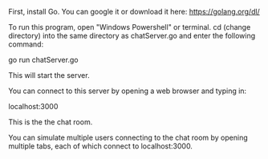 First, install Go. You can google it or download it here: https://golang.org/dl/

To run this program, open "Windows Powershell" or terminal. cd (change directory) into the same directory as chatServer.go and enter the following command:

go run chatServer.go

This will start the server.

You can connect to this server by opening a web browser and typing in:

localhost:3000

This is the the chat room.

You can simulate multiple users connecting to the chat room by opening multiple tabs, each of which connect to localhost:3000.
